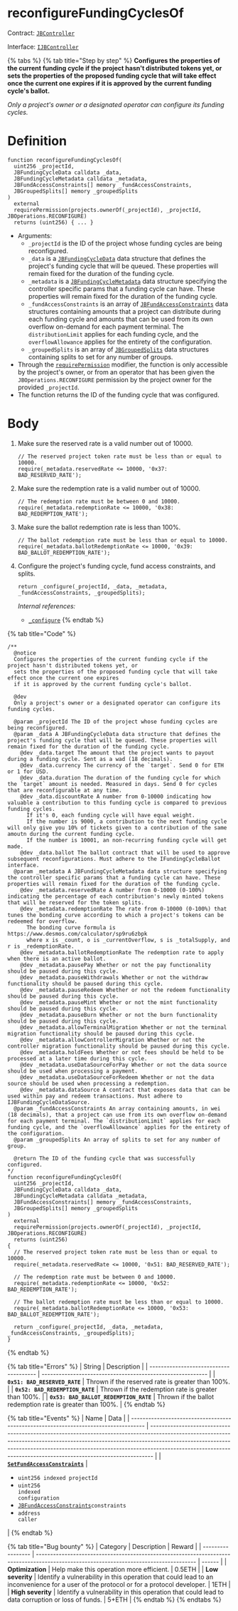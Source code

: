 # reconfigureFundingCyclesOf

Contract: [`JBController`](../)​‌

Interface: [`IJBController`](../../../../interfaces/ijbcontroller.md)

{% tabs %}
{% tab title="Step by step" %}
**Configures the properties of the current funding cycle if the project hasn't distributed tokens yet, or sets the properties of the proposed funding cycle that will take effect once the current one expires if it is approved by the current funding cycle's ballot.**

_Only a project's owner or a designated operator can configure its funding cycles._

# Definition

```solidity
function reconfigureFundingCyclesOf(
  uint256 _projectId,
  JBFundingCycleData calldata _data,
  JBFundingCycleMetadata calldata _metadata,
  JBFundAccessConstraints[] memory _fundAccessConstraints,
  JBGroupedSplits[] memory _groupedSplits
)
  external
  requirePermission(projects.ownerOf(_projectId), _projectId, JBOperations.RECONFIGURE)
  returns (uint256) { ... }
```

* Arguments:
  * `_projectId` is the ID of the project whose funding cycles are being reconfigured.
  * `_data` is a [`JBFundingCycleData`](../../../../data-structures/jbfundingcycledata.md) data structure that defines the project's funding cycle that will be queued. These properties will remain fixed for the duration of the funding cycle.
  * `_metadata` is a [`JBFundingCycleMetadata`](../../../../data-structures/jbfundingcyclemetadata.md) data structure specifying the controller specific params that a funding cycle can have. These properties will remain fixed for the duration of the funding cycle.
  * `_fundAccessConstraints` is an array of [`JBFundAccessConstraints`](../../../../data-structures/jbfundaccessconstraints.md) data structures containing amounts that a project can distribute during each funding cycle and amounts that can be used from its own overflow on-demand for each payment terminal. The `distributionLimit` applies for each funding cycle, and the `overflowAllowance` applies for the entirety of the configuration.
  * `_groupedSplits` is an array of [`JBGroupedSplits`](../../../../data-structures/jbgroupedsplits.md) data structures containing splits to set for any number of groups.
* Through the [`requirePermission`](../../../or-abstract/jboperatable/modifiers/requirepermission.md) modifier, the function is only accessible by the project's owner, or from an operator that has been given the `JBOperations.RECONFIGURE` permission by the project owner for the provided `_projectId`.
* The function returns the ID of the funding cycle that was configured.

# Body

1.  Make sure the reserved rate is a valid number out of 10000.

    ```solidity
    // The reserved project token rate must be less than or equal to 10000.
    require(_metadata.reservedRate <= 10000, '0x37: BAD_RESERVED_RATE');
    ```
2.  Make sure the redemption rate is a valid number out of 10000.

    ```solidity
    // The redemption rate must be between 0 and 10000.
    require(_metadata.redemptionRate <= 10000, '0x38: BAD_REDEMPTION_RATE');
    ```
3.  Make sure the ballot redemption rate is less than 100%.

    ```solidity
    // The ballot redemption rate must be less than or equal to 10000.
    require(_metadata.ballotRedemptionRate <= 10000, '0x39: BAD_BALLOT_REDEMPTION_RATE');
    ```
4.  Configure the project's funding cycle, fund access constraints, and splits.

    ```solidity
    return _configure(_projectId, _data, _metadata, _fundAccessConstraints, _groupedSplits);
    ```

    _Internal references:_

    * [`_configure`](\_configure.md)
{% endtab %}

{% tab title="Code" %}
```solidity
/**
  @notice
  Configures the properties of the current funding cycle if the project hasn't distributed tokens yet, or
  sets the properties of the proposed funding cycle that will take effect once the current one expires
  if it is approved by the current funding cycle's ballot.

  @dev
  Only a project's owner or a designated operator can configure its funding cycles.

  @param _projectId The ID of the project whose funding cycles are being reconfigured.
  @param _data A JBFundingCycleData data structure that defines the project's funding cycle that will be queued. These properties will remain fixed for the duration of the funding cycle.
    @dev _data.target The amount that the project wants to payout during a funding cycle. Sent as a wad (18 decimals).
    @dev _data.currency The currency of the `target`. Send 0 for ETH or 1 for USD.
    @dev _data.duration The duration of the funding cycle for which the `target` amount is needed. Measured in days. Send 0 for cycles that are reconfigurable at any time.
    @dev _data.discountRate A number from 0-10000 indicating how valuable a contribution to this funding cycle is compared to previous funding cycles.
      If it's 0, each funding cycle will have equal weight.
      If the number is 9000, a contribution to the next funding cycle will only give you 10% of tickets given to a contribution of the same amoutn during the current funding cycle.
      If the number is 10001, an non-recurring funding cycle will get made.
    @dev _data.ballot The ballot contract that will be used to approve subsequent reconfigurations. Must adhere to the IFundingCycleBallot interface.
  @param _metadata A JBFundingCycleMetadata data structure specifying the controller specific params that a funding cycle can have. These properties will remain fixed for the duration of the funding cycle.
    @dev _metadata.reservedRate A number from 0-10000 (0-100%) indicating the percentage of each contribution's newly minted tokens that will be reserved for the token splits.
    @dev _metadata.redemptionRate The rate from 0-10000 (0-100%) that tunes the bonding curve according to which a project's tokens can be redeemed for overflow.
      The bonding curve formula is https://www.desmos.com/calculator/sp9ru6zbpk
      where x is _count, o is _currentOverflow, s is _totalSupply, and r is _redemptionRate.
    @dev _metadata.ballotRedemptionRate The redemption rate to apply when there is an active ballot.
    @dev _metadata.pausePay Whether or not the pay functionality should be paused during this cycle.
    @dev _metadata.pauseWithdrawals Whether or not the withdraw functionality should be paused during this cycle.
    @dev _metadata.pauseRedeem Whether or not the redeem functionality should be paused during this cycle.
    @dev _metadata.pauseMint Whether or not the mint functionality should be paused during this cycle.
    @dev _metadata.pauseBurn Whether or not the burn functionality should be paused during this cycle.
    @dev _metadata.allowTerminalMigration Whether or not the terminal migration functionality should be paused during this cycle.
    @dev _metadata.allowControllerMigration Whether or not the controller migration functionality should be paused during this cycle.
    @dev _metadata.holdFees Whether or not fees should be held to be processed at a later time during this cycle.
    @dev _metadata.useDataSourceForPay Whether or not the data source should be used when processing a payment.
    @dev _metadata.useDataSourceForRedeem Whether or not the data source should be used when processing a redemption.
    @dev _metadata.dataSource A contract that exposes data that can be used within pay and redeem transactions. Must adhere to IJBFundingCycleDataSource.
  @param _fundAccessConstraints An array containing amounts, in wei (18 decimals), that a project can use from its own overflow on-demand for each payment terminal. The `distributionLimit` applies for each funding cycle, and the `overflowAllowance` applies for the entirety of the configuration.
  @param _groupedSplits An array of splits to set for any number of group.

  @return The ID of the funding cycle that was successfully configured.
*/
function reconfigureFundingCyclesOf(
  uint256 _projectId,
  JBFundingCycleData calldata _data,
  JBFundingCycleMetadata calldata _metadata,
  JBFundAccessConstraints[] memory _fundAccessConstraints,
  JBGroupedSplits[] memory _groupedSplits
)
  external
  requirePermission(projects.ownerOf(_projectId), _projectId, JBOperations.RECONFIGURE)
  returns (uint256)
{
  // The reserved project token rate must be less than or equal to 10000.
  require(_metadata.reservedRate <= 10000, '0x51: BAD_RESERVED_RATE');

  // The redemption rate must be between 0 and 10000.
  require(_metadata.redemptionRate <= 10000, '0x52: BAD_REDEMPTION_RATE');

  // The ballot redemption rate must be less than or equal to 10000.
  require(_metadata.ballotRedemptionRate <= 10000, '0x53: BAD_BALLOT_REDEMPTION_RATE');

  return _configure(_projectId, _data, _metadata, _fundAccessConstraints, _groupedSplits);
}
```
{% endtab %}

{% tab title="Errors" %}
| String                                 | Description                                                |
| -------------------------------------- | ---------------------------------------------------------- |
| **`0x51: BAD_RESERVED_RATE`**          | Thrown if the reserved rate is greater than 100%.          |
| **`0x52: BAD_REDEMPTION_RATE`**        | Thrown if the redemption rate is greater than 100%.        |
| **`0x53: BAD_BALLOT_REDEMPTION_RATE`** | Thrown if the ballot redemption rate is greater than 100%. |
{% endtab %}

{% tab title="Events" %}
| Name                                                                                | Data                                                                                                                                                                                                                                                                                                                      |
| ----------------------------------------------------------------------------------- | ------------------------------------------------------------------------------------------------------------------------------------------------------------------------------------------------------------------------------------------------------------------------------------------------------------------------- |
| [**`SetFundAccessConstraints`**](../events/setfundaccessconstraints.md) | <ul><li><code>uint256 indexed projectId</code></li><li><code>uint256 indexed configuration</code></li><li><a href="../../../../data-structures/jboverflowallowance.md"><code>JBFundAccessConstraints</code></a><code>constraints</code></li><li><code>address caller</code></li></ul> |
{% endtab %}

{% tab title="Bug bounty" %}
| Category          | Description                                                                                                                            | Reward |
| ----------------- | -------------------------------------------------------------------------------------------------------------------------------------- | ------ |
| **Optimization**  | Help make this operation more efficient.                                                                                               | 0.5ETH |
| **Low severity**  | Identify a vulnerability in this operation that could lead to an inconvenience for a user of the protocol or for a protocol developer. | 1ETH   |
| **High severity** | Identify a vulnerability in this operation that could lead to data corruption or loss of funds.                                        | 5+ETH  |
{% endtab %}
{% endtabs %}
